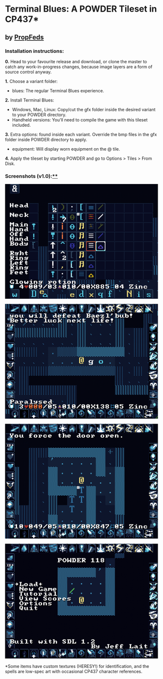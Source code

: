 # Terminal Blues: A POWDER Tileset in CP437*

## by [PropFeds](https://deviantart.com/propfeds)

### Installation instructions:
**0.** Head to your favourite release and download, or clone the master to catch any work-in-progress changes, because image layers are a form of source control anyway.

**1.** Choose a variant folder:
- blues: The regular Terminal Blues experience.

**2.** Install Terminal Blues:
- Windows, Mac, Linux: Copy/cut the gfx folder inside the desired variant to your POWDER directory.
- Handheld versions: You'll need to compile the game with this tileset included.

**3.** Extra options: found inside each variant. Override the bmp files in the gfx folder inside POWDER directory to apply.
- equipment: Will display worn equipment on the @ tile.

**4.** Apply the tileset by starting POWDER and go to Options > Tiles > From Disk.

### Screenshots (v1.0):[**](extras/images/screenshots/note.txt)
![Screenshot 1](extras/images/screenshots/screenshot1.png)

![Screenshot 2](extras/images/screenshots/screenshot2.png)

![Screenshot 3](extras/images/screenshots/screenshot3.png)

![Screenshot 4](extras/images/screenshots/screenshot4.png)

*Some items have custom textures (HERESY!) for identification, and the spells are low-spec art with occasional CP437 character references.
